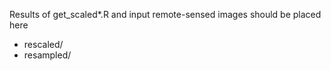 
Results of get_scaled*.R and input remote-sensed images should be placed here
- rescaled/
- resampled/
